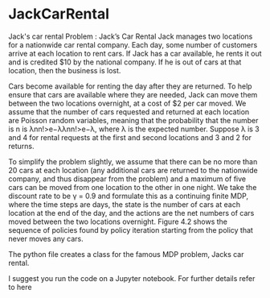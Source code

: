 # JackCarRental
Jack's car rental Problem : 
Jack’s Car Rental Jack manages two locations for a nationwide car rental company. Each day, some number of customers arrive at each location to rent cars. If Jack has a car available, he rents it out and is credited $10 by the national company. If he is out of cars at that location, then the business is lost.

Cars become available for renting the day after they are returned. To help ensure that cars are available where they are needed, Jack can move them between the two locations overnight, at a cost of $2 per car moved. We assume that the number of cars requested and returned at each location are Poisson random variables, meaning that the probability that the number is n is λnn!>e−λλnn!>e−λ, where λ is the expected number. Suppose λ is 3 and 4 for rental requests at the first and second locations and 3 and 2 for returns.

To simplify the problem slightly, we assume that there can be no more than 20 cars at each location (any additional cars are returned to the nationwide company, and thus disappear from the problem) and a maximum of five cars can be moved from one location to the other in one night. We take the discount rate to be γ = 0.9 and formulate this as a continuing finite MDP, where the time steps are days, the state is the number of cars at each location at the end of the day, and the actions are the net numbers of cars moved between the two locations overnight. Figure 4.2 shows the sequence of policies found by policy iteration starting from the policy that never moves any cars.



The python file creates a class for the famous MDP problem, Jacks car rental.

I suggest you run the code on a Jupyter notebook. For further details refer to here
